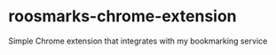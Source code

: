 roosmarks-chrome-extension
==========================

Simple Chrome extension that integrates with my bookmarking service